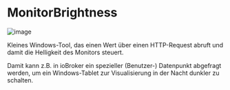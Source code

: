 # MonitorBrightness

![image](https://github.com/DEV2DEV-DE/brightness/assets/95883579/a3e0bcea-59b1-49fd-a49b-1c2ee970c8cc)

Kleines Windows-Tool, das einen Wert über einen HTTP-Request abruft und damit die Helligkeit des Monitors steuert.

Damit kann z.B. in ioBroker ein spezieller (Benutzer-) Datenpunkt abgefragt werden, um ein Windows-Tablet zur Visualisierung in der Nacht dunkler zu schalten.
